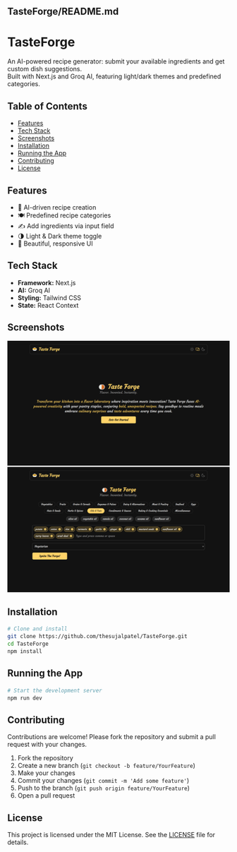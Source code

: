 ## TasteForge/README.md

# TasteForge

An AI-powered recipe generator: submit your available ingredients and get custom dish suggestions.  
Built with Next.js and Groq AI, featuring light/dark themes and predefined categories.

## Table of Contents

- [Features](#features)
- [Tech Stack](#tech-stack)
- [Screenshots](#screenshots)
- [Installation](#installation)
- [Running the App](#running-the-app)
- [Contributing](#contributing)
- [License](#license)

## Features

- 🤖 AI-driven recipe creation
- 🍽 Predefined recipe categories
- ✍️ Add ingredients via input field
- 🌗 Light & Dark theme toggle
- 💅 Beautiful, responsive UI

## Tech Stack

- **Framework:** Next.js
- **AI:** Groq AI
- **Styling:** Tailwind CSS
- **State:** React Context

## Screenshots

![Home Page](screenshot/SS01.png)  
![Recipe Page](screenshot/SS02.png)

## Installation

```bash
# Clone and install
git clone https://github.com/thesujalpatel/TasteForge.git
cd TasteForge
npm install
```

## Running the App

```bash
# Start the development server
npm run dev
```

## Contributing

Contributions are welcome! Please fork the repository and submit a pull request with your changes.

1. Fork the repository
2. Create a new branch (`git checkout -b feature/YourFeature`)
3. Make your changes
4. Commit your changes (`git commit -m 'Add some feature'`)
5. Push to the branch (`git push origin feature/YourFeature`)
6. Open a pull request

## License

This project is licensed under the MIT License. See the [LICENSE](LICENSE) file for details.
